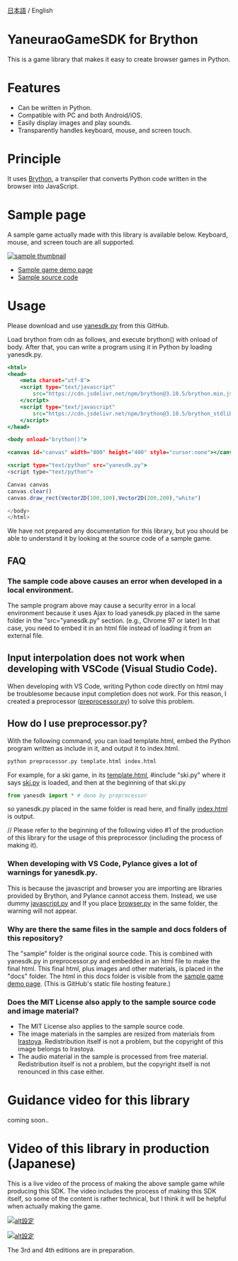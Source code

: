 [日本語](readme.md) / English

# YaneuraoGameSDK for Brython

This is a game library that makes it easy to create browser games in Python.

# Features

- Can be written in Python.
- Compatible with PC and both Android/iOS.
- Easily display images and play sounds.
- Transparently handles keyboard, mouse, and screen touch.

# Principle

It uses [Brython](https://brython.info/), a transpiler that converts Python code written in the browser into JavaScript.

# Sample page

A sample game actually made with this library is available below.
Keyboard, mouse, and screen touch are all supported.

[![sample thumbnail](https://yaneurao.github.io/yanesdk-for-brython/gif/sample-thumb.png)](https://yaneurao.github.io/yanesdk-for-brython/)

- [Sample game demo page](https://yaneurao.github.io/yanesdk-for-brython/)
- [Sample source code](sample)

# Usage

Please download and use [yanesdk.py](yanesdk/yanesdk.py) from this GitHub.

Load brython from cdn as follows, and execute brython() with onload of body. After that, you can write a program using it in Python by loading yanesdk.py.

```sample.html
<html>
<head>
    <meta charset="utf-8">
    <script type="text/javascript"
        src="https://cdn.jsdelivr.net/npm/brython@3.10.5/brython.min.js">
    </script>
    <script type="text/javascript"
        src="https://cdn.jsdelivr.net/npm/brython@3.10.5/brython_stdlib.js">
    </script>
</head>

<body onload="brython()">

<canvas id="canvas" width="800" height="400" style="cursor:none"></canvas>

<script type="text/python" src="yanesdk.py">
<script type="text/python">

Canvas canvas
canvas.clear()
canvas.draw_rect(Vector2D(100,100),Vector2D(200,200),"white")

</body>
</html>
```

We have not prepared any documentation for this library, but you should be able to understand it by looking at the source code of a sample game.


## FAQ

### The sample code above causes an error when developed in a local environment.

The sample program above may cause a security error in a local environment because it uses Ajax to load yanesdk.py placed in the same folder in the "src="yanesdk.py" section. (e.g., Chrome 97 or later) In that case, you need to embed it in an html file instead of loading it from an external file.

## Input interpolation does not work when developing with VSCode (Visual Studio Code).

When developing with VS Code, writing Python code directly on html may be troublesome because input completion does not work. For this reason, I created a preprocessor ([preprocessor.py](https://github.com/yaneurao/yanesdk-for-brython/blob/main/yanesdk/preprocessor.py)) to solve this problem.

## How do I use preprocessor.py?

With the following command, you can load template.html, embed the Python program written as include in it, and output it to index.html.

```a.bat
python preprocessor.py template.html index.html
```

For example, for a ski game, in its [template.html](https://github.com/yaneurao/yanesdk-for-brython/blob/main/sample/ski/template.html), #include "ski.py" where it says [ski.py](https://github.com/yaneurao/yanesdk-for-brython/blob/main/sample/ski/ski.py) is loaded, and then at the beginning of that ski.py

```python
from yanesdk import * # done by preprocessor
```

so yanesdk.py placed in the same folder is read here, and finally [index.html](https://github.com/yaneurao/yanesdk-for-brython/tree/main/docs/ski/index.html) is output.

// Please refer to the beginning of the following video #1 of the production of this library for the usage of this preprocessor (including the process of making it).

### When developing with VS Code, Pylance gives a lot of warnings for yanesdk.py.

This is because the javascript and browser you are importing are libraries provided by Brython, and Pylance cannot access them. Instead, we use dummy [javascript.py](https://github.com/yaneurao/yanesdk-for-brython/blob/main/yanesdk/javascript.py) and If you place [browser.py](https://github.com/yaneurao/yanesdk-for-brython/blob/main/yanesdk/browser.py) in the same folder, the warning will not appear.

### Why are there the same files in the sample and docs folders of this repository?

The "sample" folder is the original source code. This is combined with yanesdk.py in preprocessor.py and embedded in an html file to make the final html. This final html, plus images and other materials, is placed in the "docs" folder. The html in this docs folder is visible from the [sample game demo page](https://yaneurao.github.io/yanesdk-for-brython/). (This is GitHub's static file hosting feature.)

### Does the MIT License also apply to the sample source code and image material?

- The MIT License also applies to the sample source code.
- The image materials in the samples are resized from materials from [Irastoya](https://www.irasutoya.com/). Redistribution itself is not a problem, but the copyright of this image belongs to Irastoya.
- The audio material in the sample is processed from free material. Redistribution itself is not a problem, but the copyright itself is not renounced in this case either.

# Guidance video for this library

coming soon..

# Video of this library in production (Japanese)

This is a live video of the process of making the above sample game while producing this SDK. The video includes the process of making this SDK itself, so some of the content is rather technical, but I think it will be helpful when actually making the game.

[![alt設定](http://img.youtube.com/vi/CVWYS_9ZtfM/mqdefault.jpg)](https://www.youtube.com/watch?v=CVWYS_9ZtfM)

[![alt設定](http://img.youtube.com/vi/TviN9fnl89o/mqdefault.jpg)](https://www.youtube.com/watch?v=TviN9fnl89o)

The 3rd and 4th editions are in preparation.

